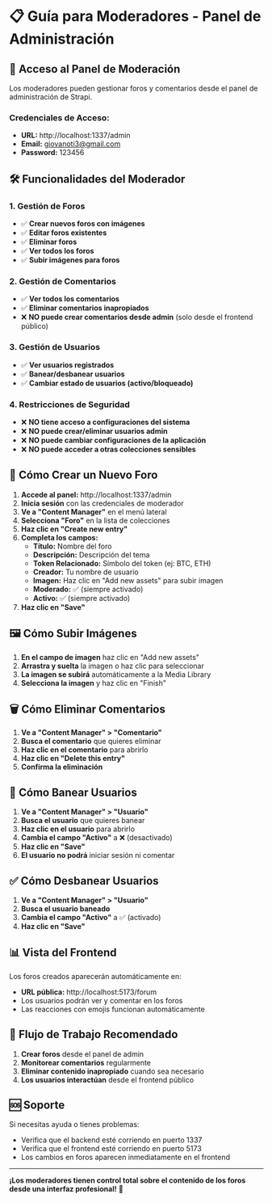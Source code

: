 # 📋 Guía para Moderadores - Panel de Administración

## 🔐 Acceso al Panel de Moderación

Los moderadores pueden gestionar foros y comentarios desde el panel de administración de Strapi.

### **Credenciales de Acceso:**
- **URL:** http://localhost:1337/admin
- **Email:** giovanoti3@gmail.com
- **Password:** 123456

## 🛠️ Funcionalidades del Moderador

### **1. Gestión de Foros**
- ✅ **Crear nuevos foros con imágenes**
- ✅ **Editar foros existentes**
- ✅ **Eliminar foros**
- ✅ **Ver todos los foros**
- ✅ **Subir imágenes para foros**

### **2. Gestión de Comentarios**
- ✅ **Ver todos los comentarios**
- ✅ **Eliminar comentarios inapropiados**
- ❌ **NO puede crear comentarios desde admin** (solo desde el frontend público)

### **3. Gestión de Usuarios**
- ✅ **Ver usuarios registrados**
- ✅ **Banear/desbanear usuarios**
- ✅ **Cambiar estado de usuarios (activo/bloqueado)**

### **4. Restricciones de Seguridad**
- ❌ **NO tiene acceso a configuraciones del sistema**
- ❌ **NO puede crear/eliminar usuarios admin**
- ❌ **NO puede cambiar configuraciones de la aplicación**
- ❌ **NO puede acceder a otras colecciones sensibles**

## 📝 Cómo Crear un Nuevo Foro

1. **Accede al panel:** http://localhost:1337/admin
2. **Inicia sesión** con las credenciales de moderador
3. **Ve a "Content Manager"** en el menú lateral
4. **Selecciona "Foro"** en la lista de colecciones
5. **Haz clic en "Create new entry"**
6. **Completa los campos:**
   - **Título:** Nombre del foro
   - **Descripción:** Descripción del tema
   - **Token Relacionado:** Símbolo del token (ej: BTC, ETH)
   - **Creador:** Tu nombre de usuario
   - **Imagen:** Haz clic en "Add new assets" para subir imagen
   - **Moderado:** ✅ (siempre activado)
   - **Activo:** ✅ (siempre activado)
7. **Haz clic en "Save"**

## 🖼️ Cómo Subir Imágenes

1. **En el campo de imagen** haz clic en "Add new assets"
2. **Arrastra y suelta** la imagen o haz clic para seleccionar
3. **La imagen se subirá** automáticamente a la Media Library
4. **Selecciona la imagen** y haz clic en "Finish"

## 🗑️ Cómo Eliminar Comentarios

1. **Ve a "Content Manager" > "Comentario"**
2. **Busca el comentario** que quieres eliminar
3. **Haz clic en el comentario** para abrirlo
4. **Haz clic en "Delete this entry"**
5. **Confirma la eliminación**

## 🚫 Cómo Banear Usuarios

1. **Ve a "Content Manager" > "Usuario"**
2. **Busca el usuario** que quieres banear
3. **Haz clic en el usuario** para abrirlo
4. **Cambia el campo "Activo"** a ❌ (desactivado)
5. **Haz clic en "Save"**
6. **El usuario no podrá** iniciar sesión ni comentar

## ✅ Cómo Desbanear Usuarios

1. **Ve a "Content Manager" > "Usuario"**
2. **Busca el usuario baneado**
3. **Cambia el campo "Activo"** a ✅ (activado)
4. **Haz clic en "Save"**

## 📊 Vista del Frontend

Los foros creados aparecerán automáticamente en:
- **URL pública:** http://localhost:5173/forum
- Los usuarios podrán ver y comentar en los foros
- Las reacciones con emojis funcionan automáticamente

## 🔄 Flujo de Trabajo Recomendado

1. **Crear foros** desde el panel de admin
2. **Monitorear comentarios** regularmente
3. **Eliminar contenido inapropiado** cuando sea necesario
4. **Los usuarios interactúan** desde el frontend público

## 🆘 Soporte

Si necesitas ayuda o tienes problemas:
- Verifica que el backend esté corriendo en puerto 1337
- Verifica que el frontend esté corriendo en puerto 5173
- Los cambios en foros aparecen inmediatamente en el frontend

---

**¡Los moderadores tienen control total sobre el contenido de los foros desde una interfaz profesional!** 🎉